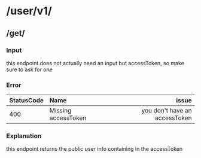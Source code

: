 # /user/v1/

## /get/
### Input
this endpoint does not actually need an input but accessToken, so make sure to ask for one

### Error
|StatusCode|Name|issue|
|:-----------|:-----------|-----------:|
|400|Missing accessToken|you don't have an accessToken|

### Explanation
this endpoint returns the public user info containing in the accessToken

